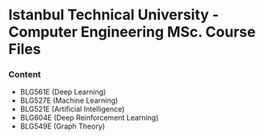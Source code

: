 # Istanbul Technical University - Computer Engineering MSc. Course Files

### Content
- BLG561E (Deep Learning)
- BLG527E (Machine Learning)
- BLG521E (Artificial Intelligence)
- BLG604E (Deep Reinforcement Learning)
- BLG549E (Graph Theory)